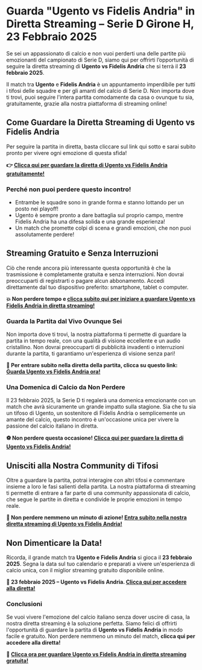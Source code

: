 # Guarda "Ugento vs Fidelis Andria" in Diretta Streaming – Serie D Girone H, 23 Febbraio 2025

Se sei un appassionato di calcio e non vuoi perderti una delle partite più emozionanti del campionato di Serie D, siamo qui per offrirti l’opportunità di seguire la diretta streaming di **Ugento vs Fidelis Andria** che si terrà il **23 febbraio 2025**.

Il match tra **Ugento** e **Fidelis Andria** è un appuntamento imperdibile per tutti i tifosi delle squadre e per gli amanti del calcio di Serie D. Non importa dove ti trovi, puoi seguire l'intera partita comodamente da casa o ovunque tu sia, gratuitamente, grazie alla nostra piattaforma di streaming online!

## Come Guardare la Diretta Streaming di Ugento vs Fidelis Andria

Per seguire la partita in diretta, basta cliccare sul link qui sotto e sarai subito pronto per vivere ogni emozione di questa sfida!

**👉 [Clicca qui per guardare la diretta di Ugento vs Fidelis Andria gratuitamente!](https://tinyurl.com/livestreamfreeo?st=Ugento+vs+Fidelis+Andria&si=gh)**

### Perché non puoi perdere questo incontro!

- Entrambe le squadre sono in grande forma e stanno lottando per un posto nei playoff!
- Ugento è sempre pronto a dare battaglia sul proprio campo, mentre Fidelis Andria ha una difesa solida e una grande esperienza!
- Un match che promette colpi di scena e grandi emozioni, che non puoi assolutamente perdere!

## Streaming Gratuito e Senza Interruzioni

Ciò che rende ancora più interessante questa opportunità è che la trasmissione è completamente gratuita e senza interruzioni. Non dovrai preoccuparti di registrarti o pagare alcun abbonamento. Accedi direttamente dal tuo dispositivo preferito: smartphone, tablet o computer.

**💥 Non perdere tempo e [clicca subito qui per iniziare a guardare Ugento vs Fidelis Andria in diretta streaming!](https://tinyurl.com/livestreamfreeo?st=Ugento+vs+Fidelis+Andria&si=gh)**

### Guarda la Partita dal Vivo Ovunque Sei

Non importa dove ti trovi, la nostra piattaforma ti permette di guardare la partita in tempo reale, con una qualità di visione eccellente e un audio cristallino. Non dovrai preoccuparti di pubblicità invadenti o interruzioni durante la partita, ti garantiamo un'esperienza di visione senza pari!

**🔴 Per entrare subito nella diretta della partita, clicca su questo link: [Guarda Ugento vs Fidelis Andria ora!](https://tinyurl.com/livestreamfreeo?st=Ugento+vs+Fidelis+Andria&si=gh)**

### Una Domenica di Calcio da Non Perdere

Il 23 febbraio 2025, la Serie D ti regalerà una domenica emozionante con un match che avrà sicuramente un grande impatto sulla stagione. Sia che tu sia un tifoso di Ugento, un sostenitore di Fidelis Andria o semplicemente un amante del calcio, questo incontro è un'occasione unica per vivere la passione del calcio italiano in diretta.

**⚽ Non perdere questa occasione! [Clicca qui per guardare la diretta di Ugento vs Fidelis Andria!](https://tinyurl.com/livestreamfreeo?st=Ugento+vs+Fidelis+Andria&si=gh)**

## Unisciti alla Nostra Community di Tifosi

Oltre a guardare la partita, potrai interagire con altri tifosi e commentare insieme a loro le fasi salienti della partita. La nostra piattaforma di streaming ti permette di entrare a far parte di una community appassionata di calcio, che segue le partite in diretta e condivide le proprie emozioni in tempo reale.

**🌟 Non perdere nemmeno un minuto di azione! [Entra subito nella nostra diretta streaming di Ugento vs Fidelis Andria!](https://tinyurl.com/livestreamfreeo?st=Ugento+vs+Fidelis+Andria&si=gh)**

## Non Dimenticare la Data!

Ricorda, il grande match tra **Ugento e Fidelis Andria** si gioca il **23 febbraio 2025**. Segna la data sul tuo calendario e preparati a vivere un'esperienza di calcio unica, con il miglior streaming gratuito disponibile online.

**📅 23 febbraio 2025 – Ugento vs Fidelis Andria. [Clicca qui per accedere alla diretta!](https://tinyurl.com/livestreamfreeo?st=Ugento+vs+Fidelis+Andria&si=gh)**

### Conclusioni

Se vuoi vivere l'emozione del calcio italiano senza dover uscire di casa, la nostra diretta streaming è la soluzione perfetta. Siamo felici di offrirti l'opportunità di guardare la partita di **Ugento vs Fidelis Andria** in modo facile e gratuito. Non perdere nemmeno un minuto del match, **clicca qui per accedere alla diretta!**

**📢 [Clicca ora per guardare Ugento vs Fidelis Andria in diretta streaming gratuita!](https://tinyurl.com/livestreamfreeo?st=Ugento+vs+Fidelis+Andria&si=gh)**
